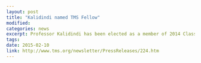 ```yaml
---
layout: post
title: "Kalidindi named TMS Fellow"
modified: 
categories: news
excerpt: Professor Kalidindi has been elected as a member of 2014 Class of TMS Fellows
tags: 
date: 2015-02-10
link: http://www.tms.org/newsletter/PressReleases/224.htm
---
```

